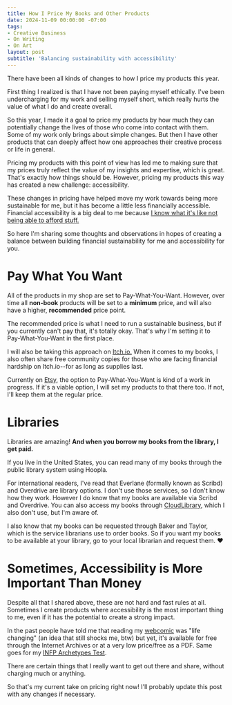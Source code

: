 ```yaml
---
title: How I Price My Books and Other Products
date: 2024-11-09 00:00:00 -07:00
tags:
- Creative Business 
- On Writing
- On Art
layout: post
subtitle: 'Balancing sustainability with accessibility'
---
```


There have been all kinds of changes to how I price my products this year. 

First thing I realized is that I have not been paying myself ethically. I've been undercharging for my work and selling myself short, which really hurts the value of what I do and create overall. 

So this year, I made it a goal to price my products by how much they can potentially change the lives of those who come into contact with them. Some of my work only brings about simple changes. But then I have other products that can deeply affect how one approaches their creative process or life in general.

Pricing my products with this point of view has led me to making sure that my prices truly reflect the value of my insights and expertise, which is great. That's exactly how things should be. However, pricing my products this way has created a new challenge: accessibility.

These changes in pricing have helped move my work towards being more sustainable for me, but it has become a little less financially accessible. Financial accessibility is a big deal to me because [I know what it's like not being able to afford stuff.](https://arcadiapage.com/2024-11-02-Financially-Struggling-Creative/)

So here I'm sharing some thoughts and observations in hopes of creating a balance between building financial sustainability for me and accessibility for you.

# Pay What You Want 

All of the products in my shop are set to Pay-What-You-Want. However, over time all **non-book** products will be set to a **minimum** price, and will also have a higher, **recommended** price point. 

The recommended price is what I need to run a sustainable business, but if you currently can't pay that, it's totally okay. That's why I'm setting it to Pay-What-You-Want in the first place.

I will also be taking this approach on [Itch.io.](https://arcadiapage.itch.io/) When it comes to my books, I also often share free community copies for those who are facing financial hardship on Itch.io--for as long as supplies last.

Currently on [Etsy](https://arcadiapage.etsy.com), the option to Pay-What-You-Want is kind of a work in progress. If it's a viable option, I will set my products to that there too. If not, I'll keep them at the regular price.


# Libraries

Libraries are amazing! **And when you borrow my books from the library, I get paid.**

If you live in the United States, you can read many of my books through the public library system using Hoopla.

For international readers, I've read that Everlane (formally known as Scribd) and Overdrive are library options. I don't use those services, so I don't know how they work. However I do know that my books are available via Scribd and Overdrive. You can also access my books through [CloudLibrary](https://www.yourcloudlibrary.com/), which I also don't use, but I'm aware of.

I also know that my books can be requested through Baker and Taylor, which is the service librarians use to order books. So if you want my books to be available at your library, go to your local librarian and request them. ♥️

# Sometimes, Accessibility is More Important Than Money 

Despite all that I shared above, these are not hard and fast rules at all. Sometimes I create products where accessibility is the most important thing to me, even if it has the potential to create a strong impact. 

In the past people have told me that reading my [webcomic](https://payhip.com/b/XtCk7) was "life changing" (an idea that still shocks me, btw) but yet, it's available for free through the Internet Archives or at a very low price/free as a PDF. Same goes for my [INFP Archetypes Test](https://payhip.com/b/Di7wb).

There are certain things that I really want to get out there and share, without charging much or anything. 

So that's my current take on pricing right now! I'll probably update this post with any
changes if necessary.
